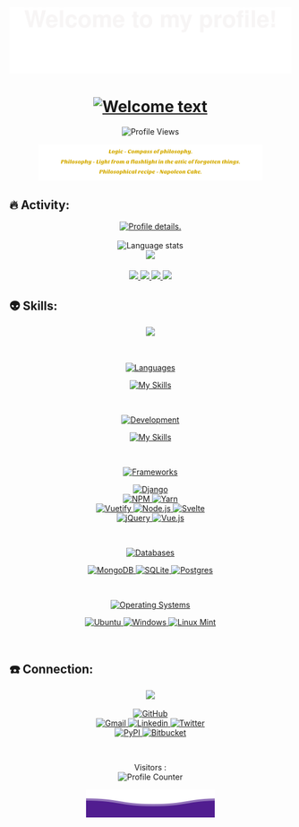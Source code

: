 <div align="center">
  <img alt="Welcome" src="pictures/welcome.svg">
</div>

<div align="center">
  <h1>
    <a href="https://github.com/kebasyaty/kebasyaty">
      <img alt="Welcome text"
        src="https://readme-typing-svg.herokuapp.com?font=Fira+Code&weight=500&size=40&pause=1000&color=F7C213&center=true&vCenter=true&width=435&height=70&lines=Hi%2C+I'm+Gennady%F0%9F%91%8B">
    </a>
  </h1>
</div>

<p align="center">
  <img src="https://komarev.com/ghpvc/?username=kebasyaty&label=Profile%20views&color=00cd00&style=for-the-badge"
    alt="Profile Views">
</p>

<div align="center">
  <img alt="Quotes" src="pictures/quotes.svg">
</div>

## :fire: Activity:

<div align="center">
  <a href="https://github.com/kebasyaty">
    <img
      src="http://github-profile-summary-cards.vercel.app/api/cards/profile-details?username=kebasyaty&theme=vision_friendly_dark"
      alt="Profile details.">
  </a>
</div>

<br>

<div align="center">
  <img alt="Language stats"
    src="https://github-readme-stats.vercel.app/api/top-langs/?username=kebasyaty&langs_count=8&hide_border=true&theme=vision-friendly-dark">
</div>

<div align="center">
  <a href="https://github.com/kebasyaty">
    <img
      src="https://github-readme-streak-stats.herokuapp.com?user=kebasyaty&theme=vision-friendly-dark&hide_border=true&exclude_days=Sun">
  </a>
</div>

<br>

<div align="center">
  <a href="https://github.com/kebasyaty">
    <img
      src="http://github-profile-summary-cards.vercel.app/api/cards/repos-per-language?username=kebasyaty&theme=vision_friendly_dark">
    <img
      src="http://github-profile-summary-cards.vercel.app/api/cards/most-commit-language?username=kebasyaty&theme=vision_friendly_dark">
  </a>
  <a href="https://github.com/kebasyaty">
    <img
      src="http://github-profile-summary-cards.vercel.app/api/cards/stats?username=kebasyaty&theme=vision_friendly_dark">
    <img
      src="http://github-profile-summary-cards.vercel.app/api/cards/productive-time?username=kebasyaty&theme=vision_friendly_dark&utcOffset=8">
  </a>
</div>

## :alien: Skills:

<div align="center">
  <p align="center">
    <img src="https://media.giphy.com/media/QssGEmpkyEOhBCb7e1/giphy.gif" width="200">
  </p>
</div>

<br>

<div align="center">
  <p align="center">
    <a href="https://github.com/kebasyaty">
      <img alt="Languages" src="https://img.shields.io/badge/Languages:-orange">
    </a>
  </p>
</div>

<div align="center">
  <p align="center">
    <div>
      <a href="https://github.com/kebasyaty?tab=repositories">
        <img alt="My Skills" src="https://skillicons.dev/icons?i=py,css,html,js,rust,crystal">
      </a>
    </div>
  <!--
    <div>
      <a href="https://crystal-lang.org" target="_blank">
        <img alt="Crystal" src="https://img.shields.io/badge/crystal-%23000000.svg?style=for-the-badge&logo=crystal&logoColor=white">
      </a>
      <a href="https://daringfireball.net/projects/markdown/" target="_blank">
        <img alt="Markdown" src="https://img.shields.io/badge/markdown-%23000000.svg?style=for-the-badge&logo=markdown&logoColor=white">
      </a>
      <a href="https://www.rust-lang.org" target="_blank">
        <img alt="Rust" src="https://img.shields.io/badge/rust-%23000000.svg?style=for-the-badge&logo=rust&logoColor=white">
      </a>
    </div>
    <div>
      <a href="https://html.spec.whatwg.org/multipage/" target="_blank">
        <img alt="HTML5" src="https://img.shields.io/badge/html5-%23E34F26.svg?style=for-the-badge&logo=html5&logoColor=white">
      </a>
      <a href="https://www.ecma-international.org/technical-committees/tc39/" target="_blank">
        <img alt="JavaScript" src="https://img.shields.io/badge/javascript-%23323330.svg?style=for-the-badge&logo=javascript&logoColor=%23F7DF1E">
      </a>
      <a href="https://www.w3.org/Style/CSS/" target="_blank">
        <img alt="CSS3" src="https://img.shields.io/badge/css3-%231572B6.svg?style=for-the-badge&logo=css3&logoColor=white">
      </a>
    </div>
    <div>
      <a href="https://www.python.org" target="_blank">
        <img alt="Python" src="https://img.shields.io/badge/python-3670A0?style=for-the-badge&logo=python&logoColor=ffdd54">
      </a>
    </div>
  -->
  </p>
</div>

<br>

<div align="center">
  <p align="center">
    <a href="https://github.com/kebasyaty">
      <img alt="Development" src="https://img.shields.io/badge/Development:-orange">
    </a>
  </p>
</div>

<div align="center">
  <p align="center">
    <div>
      <a href="https://github.com/kebasyaty?tab=repositories">
        <img alt="My Skills" src="https://skillicons.dev/icons?i=vscode,github,git">
      </a>
    </div>
    <!--
    <div>
      <a href="https://code.visualstudio.com" target="_blank">
        <img alt="Visual Studio Code" src="https://img.shields.io/badge/Visual%20Studio%20Code-0078d7.svg?style=for-the-badge&logo=visual-studio-code&logoColor=white" />
      </a>
      <a href="https://www.jetbrains.com/pycharm/" target="_blank">
        <img alt="PyCharm" src="https://img.shields.io/badge/pycharm-143?style=for-the-badge&logo=pycharm&logoColor=black&color=black&labelColor=green" />
      </a>
      <a href="https://git-scm.com" target="_blank">
        <img alt="Git" src="https://img.shields.io/badge/git-%23F05033.svg?style=for-the-badge&logo=git&logoColor=white" />
      </a>
    </div>
    -->
  </p>
</div>

<br>

<div align="center">
  <p align="center">
    <a href="https://github.com/kebasyaty">
      <img alt="Frameworks" src="https://img.shields.io/badge/Frameworks:-orange">
    </a>
  </p>
</div>

<div align="center">
  <p align="center">
    <div>
      <a href="https://www.djangoproject.com/" target="_blank">
        <img alt="Django"
          src="https://img.shields.io/badge/django-%23092E20.svg?style=for-the-badge&logo=django&logoColor=white">
      </a>
    </div>
    <div>
      <a href="https://www.npmjs.com" target="_blank">
        <img alt="NPM"
          src="https://img.shields.io/badge/NPM-%23CB3837.svg?style=for-the-badge&logo=npm&logoColor=white">
      </a>
      <a href="https://yarnpkg.com" target="_blank">
        <img alt="Yarn"
          src="https://img.shields.io/badge/yarn-%232C8EBB.svg?style=for-the-badge&logo=yarn&logoColor=white">
      </a>
    </div>
    <div>
      <a href="https://vuetifyjs.com" target="_blank">
        <img alt="Vuetify" src="https://img.shields.io/badge/Vuetify-blue?style=for-the-badge&logo=vuetify">
      </a>
      <a href="https://nodejs.org" target="_blank">
        <img alt="Node.js"
          src="https://img.shields.io/badge/Node.js-43853D?style=for-the-badge&logo=node.js&logoColor=white">
      </a>
      <a href="https://svelte.dev/" target="_blank">
        <img alt="Svelte"
          src="https://img.shields.io/badge/svelte-%23f1413d.svg?style=for-the-badge&logo=svelte&logoColor=white">
      </a>
    </div>
    <div>
      <a href="https://jquery.com" target="_blank">
        <img alt="jQuery"
          src="https://img.shields.io/badge/jQuery-0769AD?style=for-the-badge&logo=jquery&logoColor=white">
      </a>
      <a href="https://vuejs.org/" target="_blank">
        <img alt="Vue.js"
          src="https://img.shields.io/badge/vuejs-%2335495e.svg?style=for-the-badge&logo=vuedotjs&logoColor=%234FC08D">
      </a>
    </div>
  </p>
</div>

<br>

<div align="center">
  <p align="center">
    <a href="https://github.com/kebasyaty">
      <img alt="Databases" src="https://img.shields.io/badge/Databases:-orange">
    </a>
  </p>
</div>

<div align="center">
  <p align="center">
     <div>
       <a href="https://www.mongodb.com" target="_blank">
         <img alt="MongoDB"
           src="https://img.shields.io/badge/MongoDB-4EA94B?style=for-the-badge&logo=mongodb&logoColor=white">
      </a>
      <a href="https://www.sqlite.org/index.html" target="_blank">
         <img alt="SQLite"
           src="https://img.shields.io/badge/sqlite-%2307405e.svg?style=for-the-badge&logo=sqlite&logoColor=white">
      </a>
      <a href="https://www.postgresql.org" target="_blank">
         <img alt="Postgres"
           src="https://img.shields.io/badge/postgres-%23316192.svg?style=for-the-badge&logo=postgresql&logoColor=white">
      </a>
    </div>
  </p>
</div>

<br>

<div align="center">
  <p align="center">
    <a href="https://github.com/kebasyaty">
      <img alt="Operating Systems" src="https://img.shields.io/badge/Operating%20Systems:-orange">
    </a>
  </p>
</div>

<div align="center">
  <p align="center">
    <div>
      <a href="https://ubuntu.com" target="_blank">
        <img alt="Ubuntu" src="https://img.shields.io/badge/Ubuntu-E95420?style=for-the-badge&logo=ubuntu&logoColor=white">
      </a>
      <a href="https://www.microsoft.com" target="_blank">
        <img alt="Windows" src="https://img.shields.io/badge/Windows-0078D6?style=for-the-badge&logo=windows&logoColor=white">
      </a>
      <a href="https://linuxmint.com" target="_blank">
        <img alt="Linux Mint"
          src="https://img.shields.io/badge/Linux%20Mint-87CF3E?style=for-the-badge&logo=Linux%20Mint&logoColor=white">
      </a>
    </div>
  </p>
</div>

<br>

## :telephone: Connection:

<div align="center">
  <p align="center">
  <a href="https://github.com/kebasyaty">
    <img src="https://img.shields.io/badge/Socialmedia:-orange" />
  </a>
</p>
</div>

<div align="center">
  <p align="center">
    <div>
      <a href="https://github.com/kebasyaty">
        <img alt="GitHub"
          src="https://img.shields.io/badge/GitHub-100000?style=for-the-badge&logo=github&logoColor=white">
      </a>
    </div>
    <div>
      <a href="mailto:kebasyaty@gmail.com">
        <img alt="Gmail" src="https://img.shields.io/badge/Gmail-D14836?style=for-the-badge&logo=gmail&logoColor=white">
      </a>
      <a href="https://www.linkedin.com/in/gennady-kostyunin-10188a1a2/" target="_blank">
        <img alt="Linkedin"
          src="https://img.shields.io/badge/linkedin-%230077B5.svg?style=for-the-badge&logo=linkedin&logoColor=white">
      </a>
      <a href="https://twitter.com/kebasyaty/" target="_blank">
        <img alt="Twitter"
          src="https://img.shields.io/badge/Twitter-%231DA1F2.svg?style=for-the-badge&logo=Twitter&logoColor=white">
      </a>
    </div>
    <div>
      <a href="https://pypi.org/project/django-editor-ymaps/" target="_blank">
        <img alt="PyPI" src="https://img.shields.io/badge/PyPI-blue?style=for-the-badge&logo=pypi&logoColor=white">
      </a>
      <a href="https://bitbucket.org" target="_blank">
        <img alt="Bitbucket"
          src="https://img.shields.io/badge/Bitbucket-0747a6?style=for-the-badge&logo=bitbucket&logoColor=white">
      </a>
    </div>
  </p>
</div>

<br>

<p align="center">
  Visitors :<br>
  <img alt="Profile Counter" src="https://profile-counter.glitch.me/kebasyaty-dev/count.svg">
</p>

<div align="center">
  <img alt="Ocean" src="pictures/ocean.svg">
</div>
